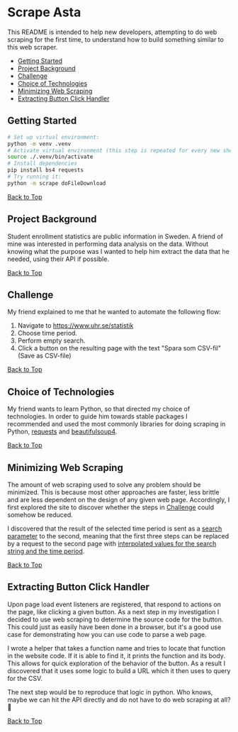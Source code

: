 # Scrape Asta

This README is intended to help new developers, attempting to do web scraping for
the first time, to understand how to build something similar to this web
scraper.

- [Getting Started](#getting-started)
- [Project Background](#project-background)
- [Challenge](#challenge)
- [Choice of Technologies](#choice-of-technologies)
- [Minimizing Web Scraping](#minimizing-web-scraping)
- [Extracting Button Click Handler](#extracting-button-click-handler)

## Getting Started

```sh
# Set up virtual environment:
python -m venv .venv
# Activate virtual environment (this step is repeated for every new shell):
source ./.venv/bin/activate
# Install dependencies
pip install bs4 requests
# Try running it:
python -m scrape doFileDownload
```

[Back to Top](#scrape-asta)

## Project Background

Student enrollment statistics are public information in Sweden. A friend of mine
was interested in performing data analysis on the data. Without knowing what the
purpose was I wanted to help him extract the data that he needed, using their
API if possible.

[Back to Top](#scrape-asta)

## Challenge

My friend explained to me that he wanted to automate the following flow:

1. Navigate to https://www.uhr.se/statistik
2. Choose time period.
3. Perform empty search.
4. Click a button on the resulting page with the text "Spara som CSV-fil" (Save
   as CSV-file)

[Back to Top](#scrape-asta)

## Choice of Technologies

My friend wants to learn Python, so that directed my choice of technologies. In
order to guide him towards stable packages I recommended and used the
most commonly libraries for doing scraping in Python,
[requests](https://pypi.org/project/requests/) and
[beautifulsoup4](https://pypi.org/project/beautifulsoup4/).

[Back to Top](#scrape-asta)

## Minimizing Web Scraping

The amount of web scraping used to solve any problem should be minimized. This is because most other approaches are faster, less brittle and are less dependent on the design of any given web page. Accordingly, I first explored the site to discover whether the steps in
[Challenge](#challenge) could somehow be reduced.

I discovered that the result of the selected time period is sent as a [search parameter](https://developer.mozilla.org/en-US/docs/Web/API/URL/search) to the second, meaning that the first three steps can be replaced by a request to the second page with [interpolated values for the search string and the time period](https://github.com/jrasmusbm/scrape/blob/6bc3358a944d4010b971a195828f88ece196af9b/scrape.py#L12-L13).

[Back to Top](#scrape-asta)

## Extracting Button Click Handler

Upon page load event listeners are registered, that respond to actions on the
page, like clicking a given button. As a next step in my investigation I decided
to use web scraping to determine the source code for the button. This could just
as easily have been done in a browser, but it's a good use case for
demonstrating how you can use code to parse a web page.

I wrote a helper that takes a function name and tries to locate that function
in the website code. If it is able to find it, it prints the function and its
body. This allows for quick exploration of the behavior of the button. As
a result I discovered that it uses some logic to build a URL which it then uses
to query for the CSV.

The next step would be to reproduce that logic in python. Who knows, maybe we
can hit the API directly and do not have to do web scraping at all? 🤔

[Back to Top](#scrape-asta)
